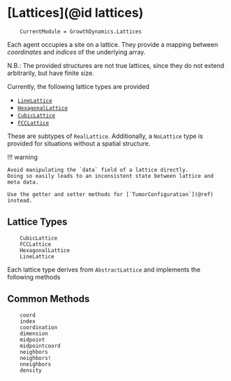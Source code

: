 # [Lattices](@id lattices)

```@meta
    CurrentModule = GrowthDynamics.Lattices
```

Each agent occupies a site on a lattice. They provide a mapping between _coordinates_ and _indices_ of the underlying array.

N.B.: The provided structures are not true lattices, since they do not extend arbitrarily, but have finite size.

Currently, the following lattice types are provided

* [`LineLattice`](@ref)
* [`HexagonalLattice`](@ref)
* [`CubicLattice`](@ref)
* [`FCCLattice`](@ref)

These are subtypes of `RealLattice`. Additionally, a `NoLattice` type is provided for situations without a spatial structure.

!!! warning

    Avoid manipulating the `data` field of a lattice directly.
    Doing so easily leads to an inconsistent state between lattice and
    meta data.

    Use the getter and setter methods for [`TumorConfiguration`](@ref) instead.

## Lattice Types

```@docs
    CubicLattice
    FCCLattice
    HexagonalLattice
    LineLattice
```

Each lattice type derives from `AbstractLattice` and implements the following methods

## Common Methods

```@docs
    coord
    index
    coordination
    dimension
    midpoint
    midpointcoord
    neighbors
    neighbors!
    nneighbors
    density
```


